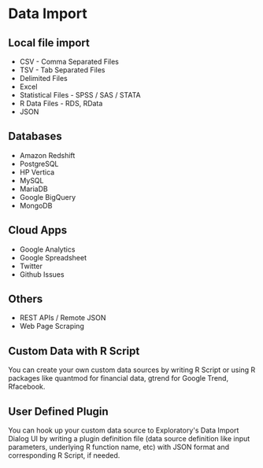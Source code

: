 # Data Import

## Local file import

* CSV - Comma Separated Files
* TSV - Tab Separated Files
* Delimited Files
* Excel
* Statistical Files - SPSS / SAS / STATA
* R Data Files - RDS, RData
* JSON

## Databases

* Amazon Redshift
* PostgreSQL
* HP Vertica 
* MySQL
* MariaDB
* Google BigQuery
* MongoDB

## Cloud Apps

* Google Analytics
* Google Spreadsheet
* Twitter
* Github Issues

## Others

* REST APIs / Remote JSON
* Web Page Scraping

## Custom Data with R Script

You can create your own custom data sources by writing R Script or using R packages like quantmod for financial data, gtrend for Google Trend, Rfacebook.

## User Defined Plugin

You can hook up your custom data source to Exploratory's Data Import Dialog UI by writing a plugin definition file (data source definition like input parameters, underlying R function name, etc) with JSON format and corresponding R Script, if needed.
